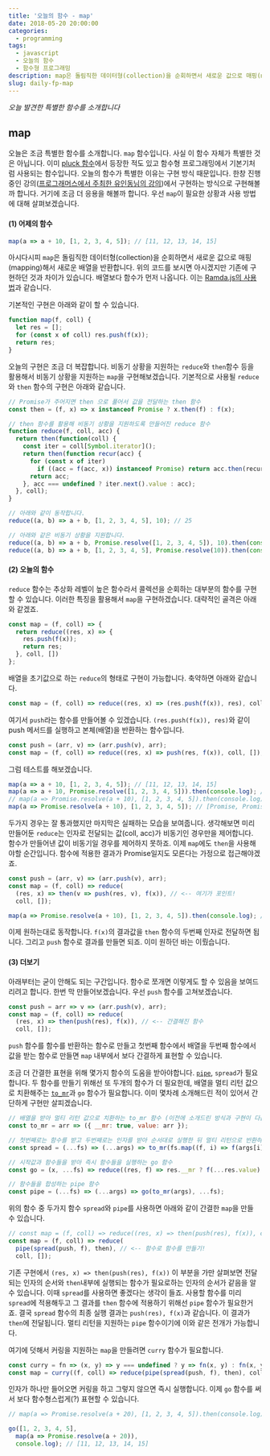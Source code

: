 ```yaml
---
title: '오늘의 함수 - map'
date: 2018-05-20 20:00:00
categories:
  - programming
tags:
  - javascript
  - 오늘의 함수
  - 함수형 프로그래밍
description: map은 돌림직한 데이터형(collection)을 순회하면서 새로운 값으로 매핑(mapping)해서 새로운 배열을 반환합니다.
slug: daily-fp-map
---
```

_오늘 발견한 특별한 함수를 소개합니다_

## map

오늘은 조금 특별한 함수를 소개합니다. `map` 함수입니다. 사실 이 함수 자체가 특별한 것은 아닙니다. 이미 [pluck 함수](/programming/javascript-daily-function-19/)에서 등장한 적도 있고 함수형 프로그래밍에서 기본기처럼 사용되는 함수입니다. 오늘의 함수가 특별한 이유는 구현 방식 때문입니다. 한창 진행 중인 강의([프로그래머스에서 주최한 유인동님의 강의](https://programmers.co.kr/learn/courses/3409))에서 구현하는 방식으로 구현해볼까 합니다. 거기에 조금 더 응용을 해볼까 합니다. 우선 `map`이 필요한 상황과 사용 방법에 대해 살펴보겠습니다.


#### (1) 어제의 함수

```javascript
map(a => a + 10, [1, 2, 3, 4, 5]); // [11, 12, 13, 14, 15]
```

아시다시피 `map`은 돌림직한 데이터형(collection)을 순회하면서 새로운 값으로 매핑(mapping)해서 새로운 배열을 반환합니다. 위의 코드를 보시면 아시겠지만 기존에 구현하던 것과 차이가 있습니다. 배열보다 함수가 먼저 나옵니다. 이는 [Ramda.js의 사용법](https://ramdajs.com/docs/#map)과 같습니다.

기본적인 구현은 아래와 같이 할 수 있습니다.

```javascript
function map(f, coll) {
  let res = [];
  for (const x of coll) res.push(f(x));
  return res;
}
```

오늘의 구현은 조금 더 복잡합니다. 비동기 상황을 지원하는 `reduce`와 `then`함수 등을 활용해서 비동기 상황을 지원하는 `map`을 구현해보겠습니다. 기본적으로 사용될 `reduce`와 `then` 함수의 구현은 아래와 같습니다.

```javascript
// Promise가 주어지면 then 으로 풀어서 값을 전달하는 then 함수
const then = (f, x) => x instanceof Promise ? x.then(f) : f(x);

// then 함수를 활용해 비동기 상황을 지원하도록 만들어진 reduce 함수
function reduce(f, coll, acc) {
  return then(function(coll) {
    const iter = coll[Symbol.iterator]();
    return then(function recur(acc) {
      for (const x of iter)
        if ((acc = f(acc, x)) instanceof Promise) return acc.then(recur);
      return acc;
    }, acc === undefined ? iter.next().value : acc);
  }, coll);
}

// 아래와 같이 동작합니다.
reduce((a, b) => a + b, [1, 2, 3, 4, 5], 10); // 25

// 아래와 같은 비동기 상황을 지원합니다.
reduce((a, b) => a + b, Promise.resolve([1, 2, 3, 4, 5]), 10).then(console.log);
reduce((a, b) => a + b, [1, 2, 3, 4, 5], Promise.resolve(10)).then(console.log);
```

#### (2) 오늘의 함수

`reduce` 함수는 추상화 레벨이 높은 함수라서 콜렉션을 순회하는 대부분의 함수를 구현할 수 있습니다. 이러한 특징을 활용해서 `map`을 구현하겠습니다. 대략적인 골격은 아래와 같겠죠.

```javascript
const map = (f, coll) => {
  return reduce((res, x) => {
    res.push(f(x));
    return res;
  }, coll, [])
};
```

배열을 초기값으로 하는 `reduce`의 형태로 구현이 가능합니다. 축약하면 아래와 같습니다.

```javascript
const map = (f, coll) => reduce((res, x) => (res.push(f(x)), res), coll, []);
```

여기서 `push`라는 함수를 만들어볼 수 있겠습니다. `(res.push(f(x)), res)`와 같이 push 메서드를 실행하고 본체(배열)을 반환하는 함수입니다.

```javascript
const push = (arr, v) => (arr.push(v), arr);
const map = (f, coll) => reduce((res, x) => push(res, f(x)), coll, []);
```

그럼 테스트를 해보겠습니다.

```javascript
map(a => a + 10, [1, 2, 3, 4, 5]); // [11, 12, 13, 14, 15]
map(a => a + 10, Promise.resolve([1, 2, 3, 4, 5])).then(console.log); // [11, 12, 13, 14, 15]
// map(a => Promise.resolve(a + 10), [1, 2, 3, 4, 5]).then(console.log); // Uncaught TypeError: map(...).then is not a function
map(a => Promise.resolve(a + 10), [1, 2, 3, 4, 5]); // [Promise, Promise, Promise, Promise, Promise]
```

두가지 경우는 잘 통과했지만 마지막은 실패하는 모습을 보여줍니다. 생각해보면 미리 만들어둔 `reduce`는 인자로 전달되는 값(coll, acc)가 비동기인 경우만을 제어합니다. 함수가 만들어낸 값이 비동기일 경우를 제어하지 못하죠. 이제 `map`에도 `then`을 사용해야할 순간입니다. 함수에 적용한 결과가 Promise일지도 모른다는 가정으로 접근해야겠죠.

```javascript
const push = (arr, v) => (arr.push(v), arr);
const map = (f, coll) => reduce(
  (res, x) => then(v => push(res, v), f(x)), // <-- 여기가 포인트!
  coll, []);

map(a => Promise.resolve(a + 10), [1, 2, 3, 4, 5]).then(console.log); // [11, 12, 13, 14, 15]
```

이제 원하는대로 동작합니다. `f(x)`의 결과값을 `then` 함수의 두번째 인자로 전달하면 됩니다. 그리고 `push` 함수로 결과를 만들면 되죠. 이미 원하던 바는 이뤘습니다.

#### (3) 더보기

아래부터는 굳이 안해도 되는 구간입니다. 함수로 쪼개면 이렇게도 할 수 있음을 보여드리려고 합니다. 한번 막 만들어보겠습니다. 우선 `push` 함수를 고쳐보겠습니다.

```javascript
const push = arr => v => (arr.push(v), arr);
const map = (f, coll) => reduce(
  (res, x) => then(push(res), f(x)), // <-- 간결해진 함수
  coll, []);
```

`push` 함수를 함수를 반환하는 함수로 만들고 첫번째 함수에서 배열을 두번째 함수에서 값을 받는 함수로 만들면 `map` 내부에서 보다 간결하게 표현할 수 있습니다.

조금 더 간결한 표현을 위해 몇가지 함수의 도움을 받아야합니다. [`pipe`](/programming/javascript-daily-function-20/), `spread`가 필요합니다. 두 함수를 만들기 위해선 또 두개의 함수가 더 필요한데, 배열을 멀티 리턴 값으로 치환해주는 [`to_mr`](/programming/javascript-daily-function-14/)과 `go` 함수가 필요합니다. 이미 몇차례 소개해드린 적이 있어서 간단하게 구현만 살피겠습니다.

```javascript
// 배열을 받아 멀티 리턴 값으로 치환하는 to_mr 함수 (이전에 소개드린 방식과 구현이 다릅니다)
const to_mr = arr => ({ __mr: true, value: arr });

// 첫번째로는 함수를 받고 두번째로는 인자를 받아 순서대로 실행한 뒤 멀티 리턴으로 반환하는 spread 함수
const spread = (...fs) => (...args) => to_mr(fs.map((f, i) => f(args[i])));

// 시작값과 함수들을 받아 즉시 함수들을 실행하는 go 함수
const go = (x, ...fs) => reduce((res, f) => res.__mr ? f(...res.value) : f(res), fs, x);

// 함수들을 합성하는 pipe 함수
const pipe = (...fs) => (...args) => go(to_mr(args), ...fs);
```

위의 함수 중 두가지 함수 `spread`와 `pipe`를 사용하면 아래와 같이 간결한 `map`을 만들 수 있습니다.

```javascript
// const map = (f, coll) => reduce((res, x) => then(push(res), f(x)), coll, []); // 기존 구현
const map = (f, coll) => reduce(
  pipe(spread(push, f), then), // <-- 함수로 함수를 만들기!
  coll, []);
```

기존 구현에서 `(res, x) => then(push(res), f(x))` 이 부분을 가만 살펴보면 전달되는 인자의 순서와 `then`내부에 실행되는 함수가 필요로하는 인자의 순서가 같음을 알 수 있습니다. 이때 `spread`를 사용하면 좋겠다는 생각이 들죠. 사용할 함수를 미리 `spread`에 적용해두고 그 결과를 `then` 함수에 적용하기 위해선 `pipe` 함수가 필요한거죠. 결국 `spread` 함수의 최종 실행 결과는 `push(res), f(x)`과 같습니다. 이 결과가 `then`에 전달됩니다. 멀티 리턴을 지원하는 `pipe` 함수이기에 이와 같은 전개가 가능합니다.

여기에 덧해서 커링을 지원하는 `map`을 만들려면 `curry` 함수가 필요합니다.

```javascript
const curry = fn => (x, y) => y === undefined ? y => fn(x, y) : fn(x, y);
const map = curry((f, coll) => reduce(pipe(spread(push, f), then), coll, []));
```

인자가 하나만 들어오면 커링을 하고 그렇지 않으면 즉시 실행합니다. 이제 `go` 함수를 써서 보다 함수형스럽게(?) 표현할 수 있습니다.

```javascript
// map(a => Promise.resolve(a + 20), [1, 2, 3, 4, 5]).then(console.log);

go([1, 2, 3, 4, 5],
  map(a => Promise.resolve(a + 20)),
  console.log); // [11, 12, 13, 14, 15]
```
